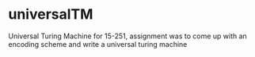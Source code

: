# universalTM
Universal Turing Machine 
for 15-251, assignment was to come up with an encoding scheme and write a universal turing machine
